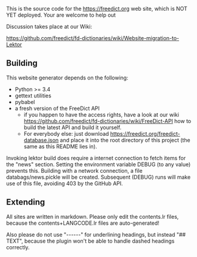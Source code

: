 This is the source code for the <https://freedict.org> web site, which is NOT
YET deployed. Your are welcome to help out

Discussion takes place at our Wiki:

https://github.com/freedict/fd-dictionaries/wiki/Website-migration-to-Lektor

Building
--------

This website generator depends on the following:

-   Python >= 3.4
-   gettext utilities
-   pybabel
-   a fresh version of the FreeDict API
    -   if you happen to have the access rights, have a look at our wiki
        <https://github.com/freedict/fd-dictionaries/wiki/FreeDict-API> how to
        build the latest API and build it yourself.
    -   For everybody else: just download
        <https://freedict.org/freedict-database.json> and place it into the root
        directory of this project (the same as this README lies in).

Invoking lektor build does require a internet connection to fetch items for the
"news" section. Setting the environment variable DEBUG (to any value) prevents
this. Building with a network connection, a file databags/news.pickle will be
created. Subsequent (DEBUG) runs will make use of this file, avoiding 403 by the
GitHub API.

Extending
----------


All sites are written in markdown. Please only edit the contents.lr files,
because the contents+LANGCODE.lr files are auto-generated!

Also please do not use "------" for underlining headings, but instead "## TEXT",
because the plugin won't be able to handle dashed headings correctly.
